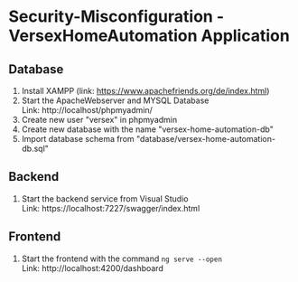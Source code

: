 # Security-Misconfiguration - VersexHomeAutomation Application

## Database
1. Install XAMPP (link: https://www.apachefriends.org/de/index.html)
2. Start the ApacheWebserver and MYSQL Database <br>
Link: http://localhost/phpmyadmin/
3. Create new user "versex" in phpmyadmin
4. Create new database with the name "versex-home-automation-db"
5. Import database schema from "database/versex-home-automation-db.sql"

## Backend
1. Start the backend service from Visual Studio <br>
Link: https://localhost:7227/swagger/index.html

## Frontend
1. Start the frontend with the command ```ng serve --open``` <br>
Link: http://localhost:4200/dashboard
